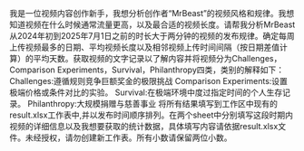 我是一位视频内容创作新手，我想分析创作者“MrBeast”的视频风格和规律。我想知道视频在什么时候通常流量更高，以及最合适的视频长度。请帮我分析MrBeast从2024年初到2025年7月1日之前的时长大于两分钟的视频的发布规律。确定每周上传视频最多的日期、平均视频长度以及相邻视频上传时间间隔（按日期差值计算）的平均天数。获取视频的文字记录以了解内容并将视频分为Challenges，Comparison Experiments，Survival，Philanthropy四类，类别的解释如下：
Challenges:遵循规则竞争巨额奖金的极限挑战
Comparison Experiments:设置极端价格或条件对比的实验。
Survival:在极端环境中度过指定时间的个人生存记录。
Philanthropy:大规模捐赠与慈善事业
将所有结果填写到工作区中现有的result.xlsx工作表中,并以发布时间顺序排列。在两个sheet中分别填写这段时期内视频的详细信息以及我想要获取的统计数据，具体填写内容请依据result.xlsx文件。未经授权，请勿创建新工作表。所有小数请保留两位小数。